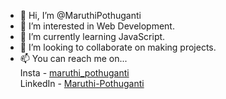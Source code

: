 - 👋 Hi, I’m @MaruthiPothuganti
- 👀 I’m interested in Web Development.
- 🌱 I’m currently learning JavaScript.
- 💞️ I’m looking to collaborate on making projects.
- 📫 You can reach me on...<br>
    Insta     - <a href="https://www.instagram.com/maruthi_pothuganti/">maruthi_pothuganti</a><br>
    LinkedIn - <a href="https://www.linkedin.com/in/maruthi-pothuganti-3a8575179/">Maruthi-Pothuganti</a>


